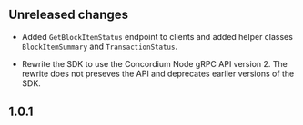 ## Unreleased changes
- Added `GetBlockItemStatus` endpoint to clients and added helper classes `BlockItemSummary` and `TransactionStatus`.

- Rewrite the SDK to use the Concordium Node gRPC API version 2. The
  rewrite does not preseves the API and deprecates earlier versions
  of the SDK.

## 1.0.1
